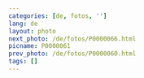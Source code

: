 ```yaml
---
categories: [de, fotos, '']
lang: de
layout: photo
next_photo: /de/fotos/P0000066.html
picname: P0000061
prev_photo: /de/fotos/P0000060.html
tags: []
---
```

